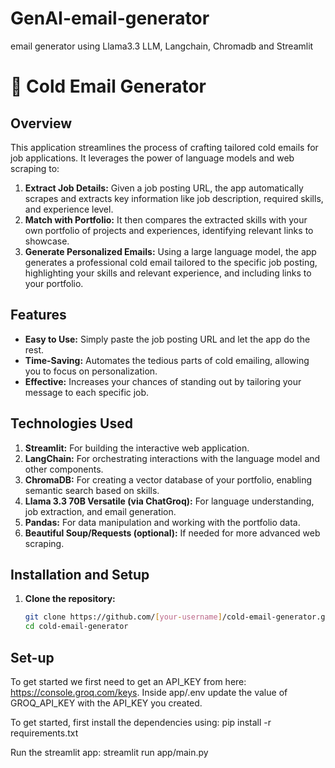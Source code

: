 # GenAI-email-generator
email generator using Llama3.3 LLM, Langchain, Chromadb and Streamlit

# 📧 Cold Email Generator

## Overview

This application streamlines the process of crafting tailored cold emails for job applications. It leverages the power of language models and web scraping to:

1. **Extract Job Details:** Given a job posting URL, the app automatically scrapes and extracts key information like job description, required skills, and experience level.
2. **Match with Portfolio:** It then compares the extracted skills with your own portfolio of projects and experiences, identifying relevant links to showcase.
3. **Generate Personalized Emails:** Using a large language model, the app generates a professional cold email tailored to the specific job posting, highlighting your skills and relevant experience, and including links to your portfolio.

## Features

- **Easy to Use:** Simply paste the job posting URL and let the app do the rest.
- **Time-Saving:**  Automates the tedious parts of cold emailing, allowing you to focus on personalization.
- **Effective:** Increases your chances of standing out by tailoring your message to each specific job.

## Technologies Used

1. **Streamlit:**  For building the interactive web application.
2. **LangChain:** For orchestrating interactions with the language model and other components.
3. **ChromaDB:** For creating a vector database of your portfolio, enabling semantic search based on skills. 
4. **Llama 3.3 70B Versatile (via ChatGroq):** For language understanding, job extraction, and email generation. 
5. **Pandas:**  For data manipulation and working with the portfolio data.
6. **Beautiful Soup/Requests (optional):** If needed for more advanced web scraping. 

## Installation and Setup

1. **Clone the repository:**
   ```bash
   git clone https://github.com/[your-username]/cold-email-generator.git 
   cd cold-email-generator
## Set-up
To get started we first need to get an API_KEY from here: https://console.groq.com/keys. Inside app/.env update the value of GROQ_API_KEY with the API_KEY you created.

To get started, first install the dependencies using:
pip install -r requirements.txt

Run the streamlit app:
streamlit run app/main.py

